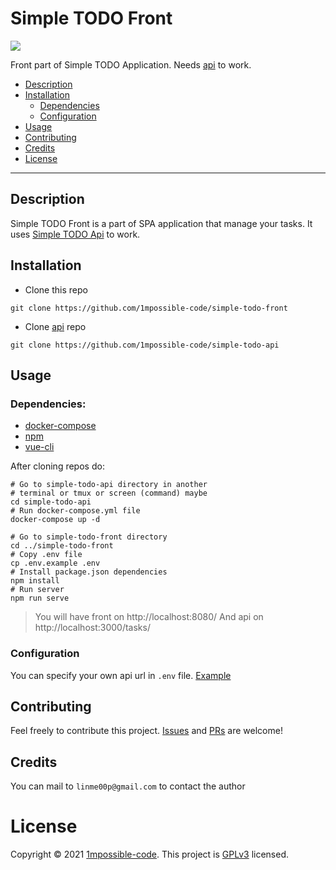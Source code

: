 # Simple TODO Front

![](https://img.shields.io/github/license/1mpossible-code/simple-todo-front?color=green)

Front part of Simple TODO Application. Needs [api](https://github.com/1mpossible-code/simple-todo-api) to work.

* [Description](#description)
* [Installation](#installation)
  * [Dependencies](#dependencies)
  * [Configuration](#configuration)
* [Usage](#usage)
* [Contributing](#contributing)
* [Credits](#credits)
* [License](#license)

----

## Description

Simple TODO Front is a part of SPA application that manage your tasks.
It uses [Simple TODO Api](https://github.com/1mpossible-code/simple-todo-api#simple-todo-api) to work.

## Installation

* Clone this repo

```shell
git clone https://github.com/1mpossible-code/simple-todo-front
```

* Clone [api](https://github.com/1mpossible-code/simple-todo-api#simple-todo-api) repo
```shell
git clone https://github.com/1mpossible-code/simple-todo-api
```

## Usage

### Dependencies:

* [docker-compose](https://docs.docker.com/compose/)
* [npm](https://www.npmjs.com/)
* [vue-cli](https://cli.vuejs.org/)

After cloning repos do:

```shell
# Go to simple-todo-api directory in another
# terminal or tmux or screen (command) maybe
cd simple-todo-api
# Run docker-compose.yml file
docker-compose up -d

# Go to simple-todo-front directory
cd ../simple-todo-front
# Copy .env file
cp .env.example .env
# Install package.json dependencies
npm install
# Run server
npm run serve
```

> You will have front on http://localhost:8080/
> And api on http://localhost:3000/tasks/

### Configuration

You can specify your own api url in `.env` file. [Example](.env.example)

## Contributing

Feel freely to contribute this project. [Issues](https://github.com/1mpossible-code/simple-todo-front/issues)
and [PRs](https://github.com/1mpossible-code/simple-todo-front/pulls) are welcome!

## Credits

You can mail to `linme00p@gmail.com` to contact the author

# License

Copyright © 2021 [1mpossible-code](https://github.com/1mpossible-code). This project
is [GPLv3](https://www.https://www.gnu.org/licenses/gpl-3.0.htmlgnu.org/licenses/gpl-3.0) licensed.
